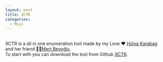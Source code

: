 ```yaml
---
layout: post
title: XCTR
categories:
  - Misc
---
```


<br>XCTR is a all in one enumeration tool made by my Love ❤️ [Hülya Karabag](https://www.instagram.com/tmrswrr/?hl=en) and her friend 🧔🏻[Mert Beyoğlu](https://www.instagram.com/mertbyo/?hl=en).
<br>To start with you can download the tool from Github [XCTR]().
